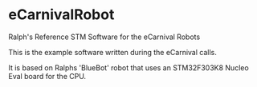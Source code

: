 # eCarnivalRobot

Ralph's Reference STM Software for the eCarnival Robots

This is the example software written during the eCarnival calls.

It is based on Ralphs 'BlueBot' robot that uses an STM32F303K8 Nucleo Eval board for the CPU.

